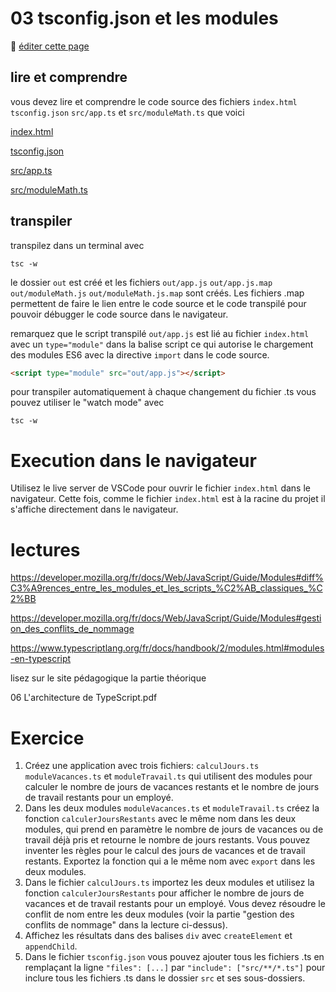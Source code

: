 # 03 tsconfig.json et les modules

:memo: [éditer cette page](https://gitlab.com/-/ide/project/webdev101/webdev101.gitlab.io/edit/main/-/public/03_tsconfig.json/README.md)

## lire et comprendre

vous devez lire et comprendre le code source des fichiers `index.html`  `tsconfig.json` `src/app.ts` et `src/moduleMath.ts` que voici

[index.html](index.html ":include :type=code html")

[tsconfig.json](tsconfig.json ":include :type=code json")

[src/app.ts](src/app.ts ":include :type=code typescript")

[src/moduleMath.ts](src/moduleMath.ts ":include :type=code typescript")

## transpiler

transpilez dans un terminal avec

```terminal
tsc -w
```

le dossier `out` est créé et les fichiers `out/app.js` `out/app.js.map` `out/moduleMath.js` `out/moduleMath.js.map` sont créés. Les fichiers .map permettent de faire le lien entre le code source et le code transpilé pour pouvoir débugger le code source dans le navigateur.

remarquez que le script transpilé `out/app.js` est lié au fichier `index.html` avec un `type="module"` dans la balise script ce qui autorise le chargement des modules ES6 avec la directive `import` dans le code source.

```html
<script type="module" src="out/app.js"></script>
```

pour transpiler automatiquement à chaque changement du fichier .ts vous pouvez utiliser le "watch mode" avec

```terminal
tsc -w
```

# Execution dans le navigateur

Utilisez le live server de VSCode pour ouvrir le fichier `index.html` dans le navigateur. Cette fois, comme le fichier `index.html` est à la racine du projet il s'affiche directement dans le navigateur.

# lectures

https://developer.mozilla.org/fr/docs/Web/JavaScript/Guide/Modules#diff%C3%A9rences_entre_les_modules_et_les_scripts_%C2%AB_classiques_%C2%BB 

https://developer.mozilla.org/fr/docs/Web/JavaScript/Guide/Modules#gestion_des_conflits_de_nommage

https://www.typescriptlang.org/fr/docs/handbook/2/modules.html#modules-en-typescript

lisez sur le site pédagogique la partie théorique 

06 L'architecture de TypeScript.pdf

# Exercice

1. Créez une application avec trois fichiers: `calculJours.ts` `moduleVacances.ts` et `moduleTravail.ts` qui utilisent des modules pour calculer le nombre de jours de vacances restants et le nombre de jours de travail restants pour un employé. 
2. Dans les deux modules `moduleVacances.ts` et `moduleTravail.ts` créez la fonction `calculerJoursRestants` avec le même nom dans les deux modules, qui prend en paramètre le nombre de jours de vacances ou de travail déjà pris et retourne le nombre de jours restants. Vous pouvez inventer les règles pour le calcul des jours de vacances et de travail restants. Exportez la fonction qui a le même nom avec `export` dans les deux modules.
3. Dans le fichier `calculJours.ts` importez les deux modules et utilisez la fonction `calculerJoursRestants` pour afficher le nombre de jours de vacances et de travail restants pour un employé. Vous devez résoudre le conflit de nom entre les deux modules (voir la partie "gestion des conflits de nommage" dans la lecture ci-dessus).
4. Affichez les résultats dans des balises `div` avec `createElement` et `appendChild`.
5. Dans le fichier `tsconfig.json` vous pouvez ajouter tous les fichiers .ts en remplaçant la ligne `"files": [...]` par `"include": ["src/**/*.ts"]` pour inclure tous les fichiers .ts dans le dossier `src` et ses sous-dossiers.
